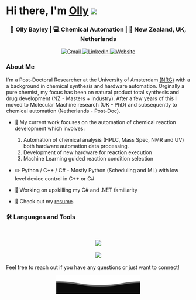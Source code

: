 
<h1>Hi there, I'm <a href="https://ollybayley.netlify.app/">Olly</a> <img src="https://media.giphy.com/media/hvRJCLFzcasrR4ia7z/giphy.gif" width="25px"> </h1>

<div align="center">
    <h3>🙎 Olly Bayley | 💻 Chemical Automation | 📍 New Zealand, UK, Netherlands </h3>
    <a href="mailto:o.m.bayley@uva.nl">
      <img src="https://img.icons8.com/?size=100&id=19408&format=png&color=000000" alt="Gmail" width="40"/>
    </a>
    <a href="https://linkedin.com/in/ollybayleynz/" target="_blank">
      <img src="https://img.icons8.com/color/48/linkedin--v1.png" alt="LinkedIn" width="40"/>
    </a>
    <a href="https://ollybayley.netlify.app/" target="_blank">
      <img src="https://img.icons8.com/?size=100&id=102562&format=png&color=000000" alt="Website" width="40"/>
    </a>
</div>
    
### About Me
I'm a Post-Doctoral Researcher at the University of Amsterdam <a href="https://www.noelresearchgroup.com/">(NRG)<a> with a a background in chemical synthesis and hardware automation.
Orginally a pure chemist, my focus has been on natural product total synthesis and drug development (NZ - Masters + Industry). After a few years of this I moved to Molecular Machine research (UK - PhD) and subsequently to chemical automation (Netherlands - Post-Doc).

- 🔭 My current work focuses on the automation of chemical reaction development which involves:
    1) Automation of chemical analysis (HPLC, Mass Spec, NMR and UV) both hardware automation data processing.
    2) Development of new hardware for reaction execution
    3) Machine Learning guided reaction condition selection

- ✏️ Python / C++ / C# - Mostly Python (Scheduling and ML) with low level device control in C++ or C#
- 🌱 Working on upskilling my C# and .NET familiarity
- 📙 Check out my <a href="https://www.noelresearchgroup.com/">resume<a>.
  

### 🛠️ Languages and Tools

<br>

<p align="center">
  <img src="https://skillicons.dev/icons?i=py,cpp,cs,java,html,css,js" />
</p>
<p align="center">
  <img src="https://skillicons.dev/icons?i=pytorch,arduino,raspberrypi,vscode,pycharm" />
</p>


Feel free to reach out if you have any questions or just want to connect!

<p align="center">
        <img src="./Bottom.svg" alt="Github Stats" />
</p>
